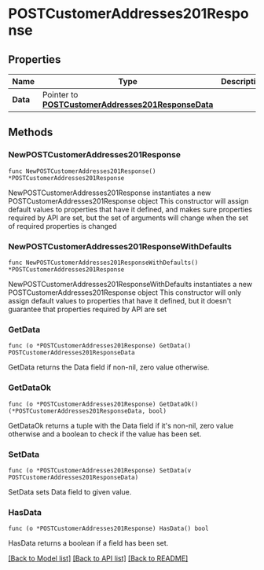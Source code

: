 # POSTCustomerAddresses201Response

## Properties

Name | Type | Description | Notes
------------ | ------------- | ------------- | -------------
**Data** | Pointer to [**POSTCustomerAddresses201ResponseData**](POSTCustomerAddresses201ResponseData.md) |  | [optional] 

## Methods

### NewPOSTCustomerAddresses201Response

`func NewPOSTCustomerAddresses201Response() *POSTCustomerAddresses201Response`

NewPOSTCustomerAddresses201Response instantiates a new POSTCustomerAddresses201Response object
This constructor will assign default values to properties that have it defined,
and makes sure properties required by API are set, but the set of arguments
will change when the set of required properties is changed

### NewPOSTCustomerAddresses201ResponseWithDefaults

`func NewPOSTCustomerAddresses201ResponseWithDefaults() *POSTCustomerAddresses201Response`

NewPOSTCustomerAddresses201ResponseWithDefaults instantiates a new POSTCustomerAddresses201Response object
This constructor will only assign default values to properties that have it defined,
but it doesn't guarantee that properties required by API are set

### GetData

`func (o *POSTCustomerAddresses201Response) GetData() POSTCustomerAddresses201ResponseData`

GetData returns the Data field if non-nil, zero value otherwise.

### GetDataOk

`func (o *POSTCustomerAddresses201Response) GetDataOk() (*POSTCustomerAddresses201ResponseData, bool)`

GetDataOk returns a tuple with the Data field if it's non-nil, zero value otherwise
and a boolean to check if the value has been set.

### SetData

`func (o *POSTCustomerAddresses201Response) SetData(v POSTCustomerAddresses201ResponseData)`

SetData sets Data field to given value.

### HasData

`func (o *POSTCustomerAddresses201Response) HasData() bool`

HasData returns a boolean if a field has been set.


[[Back to Model list]](../README.md#documentation-for-models) [[Back to API list]](../README.md#documentation-for-api-endpoints) [[Back to README]](../README.md)


